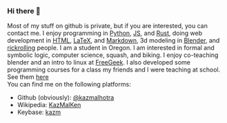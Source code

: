 ### Hi there 👋
Most of my stuff on github is private, but if you are interested, you can contact me.
I enjoy programming in [Python](https://python.org), [JS](https://nodejs.org/), and [Rust](https://www.rust-lang.org/), doing web development in [HTML](https://www.w3.org/html/), [LaTeX](https://www.latex-project.org/), and [Markdown](https://daringfireball.net/projects/markdown/), 3d modeling in [Blender](https://blender.org), and [rickrolling](https://kazmalhotra.github.io/rickroll.html) people. I am a student in Oregon. I am interested in formal and symbolic logic, computer science, squash, and biking. I enjoy co-teaching blender and an intro to linux at [FreeGeek](https://freegeek.org). I also developed some programming courses for a class my friends and I were teaching at school. See them [here](https://github.com/cgmsp)   
You can find me on the following platforms:

- Github (obviously): [@kazmalhotra](https://github.com/kazmalhotra)
- Wikipedia: [KazMalKen](https://en.wikipedia.org/wiki/User:KazMalKen)
- Keybase: [kazm](https://keybase.io/kazm)


<!--
**KazMalhotra/kazmalhotra** is a ✨ _special_ ✨ repository because its `README.md` (this file) appears on your GitHub profile.

Here are some ideas to get you started:

- 🔭 I’m currently working on ...
- 🌱 I’m currently learning ...
- 👯 I’m looking to collaborate on ...
- 🤔 I’m looking for help with ...
- 💬 Ask me about ...
- 📫 How to reach me: ...
- 😄 Pronouns: ...
- ⚡ Fun fact: ...
-->
